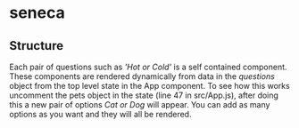 # seneca

## Structure
Each pair of questions such as *'Hot or Cold'* is a self contained component.
These components are rendered dynamically from data in the *questions* object from the top level state in the App component.
To see how this works uncomment the pets object in the state (line 47 in src/App.js), after doing this a new pair of options *Cat or Dog* will appear. You can add as many options as you want and they will all be rendered.
